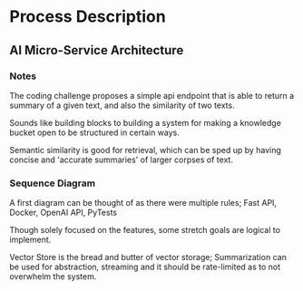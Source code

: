 # Process Description

## AI Micro-Service Architecture

### Notes

The coding challenge proposes a simple api endpoint that is able to return a summary of a given text, and also the similarity of two texts.

Sounds like building blocks to building a system for making a knowledge bucket open to be structured in certain ways.

Semantic similarity is good for retrieval, which can be sped up by having concise and 'accurate summaries' of larger corpses of text.

### Sequence Diagram

A first diagram can be thought of as there were multiple rules; Fast API, Docker, OpenAI API, PyTests

Though solely focused on the features, some stretch goals are logical to implement.

Vector Store is the bread and butter of vector storage; Summarization can be used for abstraction, streaming and it should be rate-limited as to not overwhelm the system.

